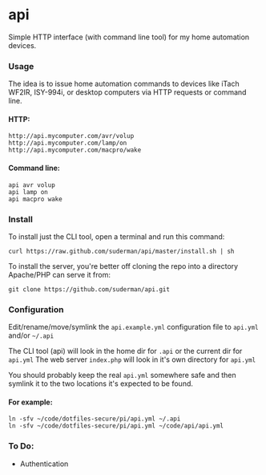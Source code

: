 api
===

Simple HTTP interface (with command line tool) for my home automation devices.

### Usage

The idea is to issue home automation commands to devices like iTach WF2IR, 
ISY-994i, or desktop computers via HTTP requests or command line.

#### HTTP:

`http://api.mycomputer.com/avr/volup`  
`http://api.mycomputer.com/lamp/on`  
`http://api.mycomputer.com/macpro/wake`

#### Command line:

`api avr volup`  
`api lamp on`  
`api macpro wake`

### Install

To install just the CLI tool, open a terminal and run this command:  

`curl https://raw.github.com/suderman/api/master/install.sh | sh`  

To install the server, you're better off cloning the repo into a
directory Apache/PHP can serve it from:

`git clone https://github.com/suderman/api.git`

### Configuration

Edit/rename/move/symlink the `api.example.yml` configuration file to `api.yml` and/or `~/.api`

The CLI tool (api) will look in the home dir for `.api` or the current dir for `api.yml` 
The web server `index.php` will look in it's own directory for `api.yml`

You should probably keep the real `api.yml` somewhere safe and then 
symlink it to the two locations it's expected to be found.

#### For example:

`ln -sfv ~/code/dotfiles-secure/pi/api.yml ~/.api`  
`ln -sfv ~/code/dotfiles-secure/pi/api.yml ~/code/api/api.yml`

### To Do:

 - Authentication

